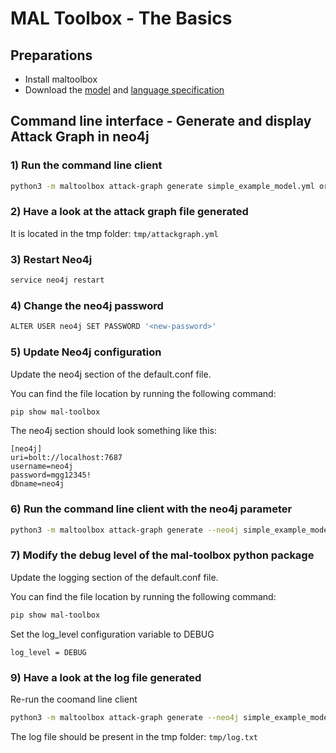 # MAL Toolbox - The Basics

## Preparations
- Install maltoolbox
- Download the [model](https://github.com/mal-lang/mal-toolbox-tutorial/blob/main/res/mal-toolbox/basics/simple_example_model.json) and [language specification](https://github.com/mal-lang/mal-toolbox-tutorial/blob/main/res/mal-toolbox/common/org.mal-lang.coreLang-1.0.0.mar)

## Command line interface - Generate and display Attack Graph in neo4j

### 1) Run the command line client
```sh
python3 -m maltoolbox attack-graph generate simple_example_model.yml org.mal-lang.coreLang-1.0.0.mar
```

### 2) Have a look at the attack graph file generated
It is located in the tmp folder: `tmp/attackgraph.yml`

### 3) Restart Neo4j
```sh
service neo4j restart
```

### 4) Change the neo4j password
```sh
ALTER USER neo4j SET PASSWORD '<new-password>'
```

### 5) Update Neo4j configuration
Update the neo4j section of the default.conf file.

You can find the file location by running the following command:

```sh
pip show mal-toolbox
```

The neo4j section should look something like this:
```
[neo4j]
uri=bolt://localhost:7687
username=neo4j
password=mgg12345!
dbname=neo4j
```

### 6) Run the command line client with the neo4j parameter
```sh
python3 -m maltoolbox attack-graph generate --neo4j simple_example_model.json org.mal-lang.coreLang-1.0.0.mar
```

### 7) Modify the debug level of the mal-toolbox python package
Update the logging section of the default.conf file.

You can find the file location by running the following command:

```sh
pip show mal-toolbox
```

Set the log_level configuration variable to DEBUG

```
log_level = DEBUG
```

### 9) Have a look at the log file generated
Re-run the coomand line client 
```sh
python3 -m maltoolbox attack-graph generate --neo4j simple_example_model.json org.mal-lang.coreLang-1.0.0.mar
```

The log file should be present in the tmp folder: `tmp/log.txt`
